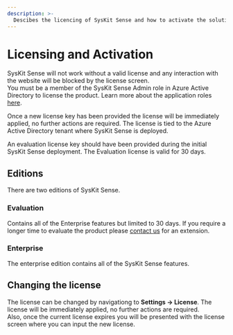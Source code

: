 ```yaml
---
description: >-
  Descibes the licencing of SysKit Sense and how to activate the solution.
---
```


# Licensing and Activation

SysKit Sense will not work without a valid license and any interaction with the website will be blocked by the license screen.  
You must be a member of the SysKit Sense Admin role in Azure Active Directory to license the product. Learn more about the application roles [here](./security/application-roles.md).

Once a new license key has been provided the license will be immediately applied, no further actions are required.
The license is tied to the Azure Active Directory tenant where SysKit Sense is deployed.  

An evaluation license key should have been provided during the initial SysKit Sense deployment. The Evaluation license is valid for 30 days.


## Editions
There are two editions of SysKit Sense.

### Evaluation
Contains all of the Enterprise features but limited to 30 days. If you require a longer time to evaluate the product please [contact us](https://www.syskit.com/_app-links/sense/license/contact-us) for an extension.

### Enterprise
The enterprise edition contains all of the SysKit Sense features.


## Changing the license
The license can be changed by navigationg to **Settings -> License**. The license will be immediately applied, no further actions are required.  
Also, once the current license expires you will be presented with the license screen where you can input the new license. 

